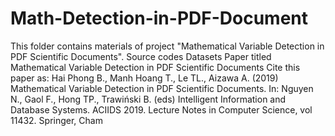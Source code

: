 # Math-Detection-in-PDF-Document
This folder contains materials of project "Mathematical Variable Detection in PDF Scientific Documents".
Source codes
Datasets
Paper titled Mathematical Variable Detection in PDF Scientific Documents
Cite this paper as:
Hai Phong B., Manh Hoang T., Le TL., Aizawa A. (2019) Mathematical Variable Detection in PDF Scientific Documents. In: Nguyen N., Gaol F., Hong TP., Trawiński B. (eds) Intelligent Information and Database Systems. ACIIDS 2019. Lecture Notes in Computer Science, vol 11432. Springer, Cham

